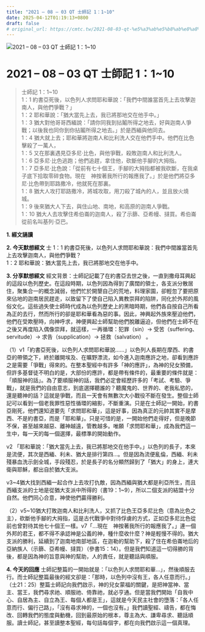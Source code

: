 ```yaml
---
title: "2021 – 08 – 03 QT 士師記 1：1~10"
date: 2025-04-12T01:19:13+0800
draft: false
# original_url: https://cmtc.tw/2021-08-03-qt-%e5%a3%ab%e5%b8%ab%e8%a8%98-1%ef%bc%9a110
---
```


![2021 – 08 – 03 QT 士師記 1：1\~10](/images/qt.jpg   "2021 – 08 – 03 QT 士師記 1：1\~10")

# 2021 – 08 – 03 QT 士師記 1：1\~10

> 士師記 1：1\~10  
> 1：1 約書亞死後，以色列人求問耶和華說：「我們中間誰當首先上去攻擊迦南人，與他們爭戰？」  
> 1：2 耶和華說：「猶大當先上去，我已將那地交在他手中。」  
> 1：3 猶大對他哥哥西緬說：「請你同我到拈鬮所得之地去，好與迦南人爭戰；以後我也同你到你拈鬮所得之地去。」於是西緬與他同去。  
> 1：4 猶大就上去；耶和華將迦南人和比利洗人交在他們手中。他們在比色擊殺了一萬人，  
> 1：5 又在那裏遇見亞多尼‧比色，與他爭戰，殺敗迦南人和比利洗人。  
> 1：6 亞多尼‧比色逃跑；他們追趕，拿住他，砍斷他手腳的大拇指。  
> 1：7 亞多尼‧比色說：「從前有七十個王，手腳的大拇指都被我砍斷，在我桌子底下拾取零碎食物。現在　神按著我所行的報應我了。」於是他們將亞多尼‧比色帶到耶路撒冷，他就死在那裏。  
> 1：8 猶大人攻打耶路撒冷，將城攻取，用刀殺了城內的人，並且放火燒城。  
> 1：9 後來猶大人下去，與住山地、南地，和高原的迦南人爭戰。  
> 1：10 猶大人去攻擊住希伯崙的迦南人，殺了示篩、亞希幔、撻買。希伯崙從前名叫基列‧亞巴。

**1. 經文誦讀**

**2.  今天默想經文**
士 1：1 約書亞死後，以色列人求問耶和華說：我們中間誰當首先上去攻擊迦南人，與他們爭戰？  
1：2 耶和華說：猶大當先上去，我已將那地交在他手中。

**3. 分享默想經文**
經文背景：士師記記載了在約書亞去世之後，一直到撒母耳興起的這段以色列歷史。在這段時期，以色列因為得到了廣闊的領士，各支派分散居住，聚集合一的概念減弱，他們忙於開墾自己的荒地，料理家園，卻輕忽了要把原來佔地的迦南居民趕走，以致留下了使自己陷入異教崇拜的陷阱，同化於外邦的風俗文化。這些過失使士師時代成為以色列歷史上的黑暗時期，他們各自按自己所看為正的去行，然而所行的卻是耶和華看為惡的事。因此，神興起外族來壓迫他們，他們在受欺壓時，向神呼求，神便興起士師幫助他們脫離逼迫，但他們在士師不在之後又再度陷入偶像崇拜，就這樣，一再循環：犯罪（sin）→ 受苦（suffering、servitude）→ 求告（supplication）→ 拯救（salvation） 。

（1）v1「約書亞死後，以色列人求問耶和華說……」以色列人長期在摩西、約書亞的帶領之下，終於離開埃及、在曠野漂流，如今進入迦南應許之地，卻看到應許之是需要「爭戰」得來的。在整本聖經中有許多「神的應許」，為神的兒女預備，但許多基督徒不明白的是，大部份的應許，都是帶有條件的，最重要的條件就是：「順服神的話」。為了要順服神的話，我們必定會經歷許多的「考試、考驗、爭戰」，就是我們的自由意志，到底選擇聽誰的？聽魔鬼的、世界的、老我私慾的，還是聽神的話？這就是爭戰，而且一天會有無數次大小戰役不斷在發生。整個士師記可以看到一個老我罪性惡性循環的縮影，不斷重演。只是在士師記一開始，約書亞剛死，他們還知道要先「求問耶和華」，這是好事，因為真正的元帥其實不是摩西、不是約書亞，而是「耶和華」。只是可惜的是，一開始他們走得好，但是晚節不保，甚至越來越惡、離神越遠，管教越多。唯願「求問耶和華」，成為我們這一生中，每一天的每一個選擇，最標準的開始動作。

v2 「耶和華說：「猶大當先上去，我已將那地交在他手中。」以色列的長子，本來是流便，其次是西緬、利未、猶大是排行第四…。但是因為流便亂倫，西緬、利未殘暴血洗示劍全城，手段殘忍，於是長子的名分顯然歸到了「猶大」的身上，連大衛與耶穌，都出自於猶大支派。

v3\~4猶大找到西緬一起合作上去攻打仇敵，因為西緬與猶大都是利亞所生，而且西緬支派的士地是從猶大支派中所得的（書19：1\~9），所以二個支派的結盟十分自然。他們同心合意，神使他們贏得勝利。

（2）v5\~10猶大打敗迦南人和比利洗人，又抓了比色王亞多尼比色（意為比色之主），砍斷他手腳的大拇指，這是古代戰爭中對待俘虜的方式，正如亞多尼比色從前也曾對待其他七十個王一樣。v7「…現在　神按著我所行的報應我了。」連一個外邦的君王，都不得不承認神是公義的神，種什麼收什麼？神是輕慢不得的。猶大支派的勝利，延續到了迦南地南部地區，在迦勒的幫助下，殺了住在希伯崙地后的亞納族人（示篩、亞希幔、撻買）（參書15：14）。但是我們知道這一切得勝的背後，都是因為神的旨意與神的幫助，人的責任，就是聽話與順服。

**4. 今天的回應**
士師記整篇的一開始就是：「以色列人求問耶和華…」，然後順服去行。而士師記整篇最後的經文卻是：「那時，以色列中沒有王，各人任意而行。」（士21：25）整篇士師記向我們啟示，神的兒女蒙福的關鍵，是把神當神、當主、當王，我們尋求祂、順服祂、倚靠祂，就必亨通。但是當我們開始「自我中心、自居為主、自立為王、每個人都是王」，這就是今天民主社會的墮落：「各人任意而行、偏行己路」，「沒有尋求神的，一個也沒有。」我們讀聖經、禱告，都在悔改、回轉我們的態度與動機，回到最原始的根本，尊主為大、謙卑尋求、聽話順服。讀士師記，甚至讀整本聖經，每句話每個字，都在向我們啟示這一個真理。
